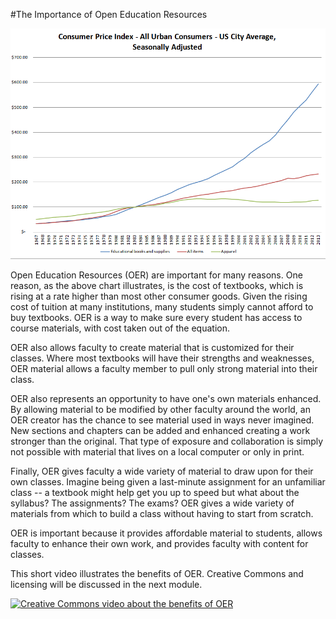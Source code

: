 #The Importance of Open Education Resources

![Chart showing rise in cost of textbooks](/images/textbook.cpi.png)

Open Education Resources (OER) are important for many reasons. One reason, as the above chart illustrates, is the cost of textbooks, which is rising at a rate higher than most other consumer goods. Given the rising cost of tuition at many institutions, many students simply cannot afford to buy textbooks. OER is a way to make sure every student has access to course materials, with cost taken out of the equation.

OER also allows faculty to create material that is customized for their classes. Where most textbooks will have their strengths and weaknesses, OER material allows a faculty member to pull only strong material into their class.

OER also represents an opportunity to have one's own materials enhanced. By allowing material to be modified by other faculty around the world, an OER creator has the chance to see material used in ways never imagined. New sections and chapters can be added and enhanced creating a work stronger than the original. That type of exposure and collaboration is simply not possible with material that lives on a local computer or only in print.

Finally, OER gives faculty a wide variety of material to draw upon for their own classes. Imagine being given a last-minute assignment for an unfamiliar class -- a textbook might help get you up to speed but what about the syllabus? The assignments? The exams? OER gives a wide variety of materials from which to build a class without having to start from scratch.

OER is important because it provides affordable material to students, allows faculty to enhance their own work, and provides faculty with content for classes.

This short video illustrates the benefits of OER. Creative Commons and licensing will be discussed in the next module.


[![Creative Commons video about the benefits of OER](http://img.youtube.com/vi/WXlXikatW7k/0.jpg)](http://www.youtube.com/watch?v=WXlXikatW7k)
